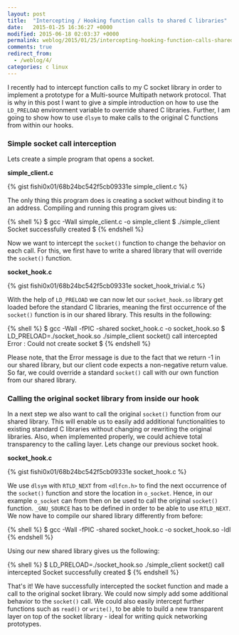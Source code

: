 ```yaml
---
layout: post
title:  "Intercepting / Hooking function calls to shared C libraries"
date:   2015-01-25 16:36:27 +0000
modified: 2015-06-18 02:03:37 +0000 
permalink: weblog/2015/01/25/intercepting-hooking-function-calls-shared-c-libraries
comments: true
redirect_from:
  - /weblog/4/
categories: c linux
---
```


I recently had to intercept function calls to my C socket library in order to implement a prototype for a Multi-source Multipath network protocol. 
That is why in this post I want to give a simple introduction on how to use the `LD_PRELOAD` environment variable to override shared C libraries. 
Further, I am going to show how to use `dlsym` to make calls to the original C functions from within our hooks.<!--more-->

### Simple socket call interception ###
Lets create a simple program that opens a socket.

**simple_client.c**

{% gist fishi0x01/68b24bc542f5cb09331e simple_client.c %}

The only thing this program does is creating a socket without binding it to an address. 
Compiling and running this program gives us:

{% shell %}
$ gcc -Wall simple_client.c -o simple_client
$ ./simple_client
Socket successfully created
$
{% endshell %}

Now we want to intercept the `socket()` function to change the behavior on each call. 
For this, we first have to write a shared library that will override the `socket()` function. 

**socket_hook.c**

{% gist fishi0x01/68b24bc542f5cb09331e socket_hook_trivial.c %}

With the help of `LD_PRELOAD` we can now let our `socket_hook.so` library get loaded before the standard C libraries, meaning the first occurrence of the `socket()` function is in our shared library. 
This results in the following:

{% shell %}
$ gcc -Wall -fPIC -shared socket_hook.c -o socket_hook.so
$ LD_PRELOAD=./socket_hook.so ./simple_client 
socket() call intercepted
Error : Could not create socket
$
{% endshell %}

Please note, that the Error message is due to the fact that we return -1 in our shared library, but our client code expects a non-negative return value. 
So far, we could override a standard `socket()` call with our own function from our shared library. 

### Calling the original socket library from inside our hook ###
In a next step we also want to call the original `socket()` function from our shared library. 
This will enable us to easily add additional functionalities to existing standard C libraries without changing or rewriting the original libraries. 
Also, when implemented properly, we could achieve total transparency to the calling layer. 
Lets change our previous socket hook.

**socket_hook.c**

{% gist fishi0x01/68b24bc542f5cb09331e socket_hook.c %}

We use `dlsym` with `RTLD_NEXT` from `<dlfcn.h>` to find the next occurrence of the `socket()` function and store the location in `o_socket`. 
Hence, in our example `o_socket` can from then on be used to call the original `socket()` function. 
`_GNU_SOURCE` has to be defined in order to be able to use `RTLD_NEXT`. 
We now have to compile our shared library differently from before:

{% shell %}
$ gcc -Wall -fPIC -shared socket_hook.c -o socket_hook.so -ldl
{% endshell %}

Using our new shared library gives us the following:

{% shell %}
$ LD_PRELOAD=./socket_hook.so ./simple_client 
socket() call intercepted
Socket successfully created
$
{% endshell %}

That's it! 
We have successfully intercepted the socket function and made a call to the original socket library. 
We could now simply add some additional behavior to the `socket()` call. 
We could also easily intercept further functions such as `read()` or `write()`, to be able to build a new transparent layer on top of the socket library - ideal for writing quick networking prototypes.
